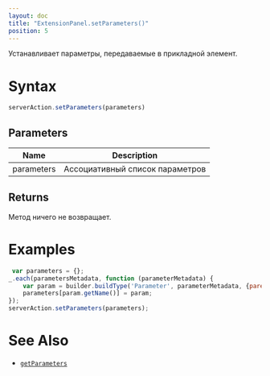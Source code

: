 ```yaml
---
layout: doc
title: "ExtensionPanel.setParameters()"
position: 5
---
```


Устанавливает параметры, передаваемые в прикладной элемент.

# Syntax

```js
serverAction.setParameters(parameters)
```

## Parameters

|Name|Description|
|----|---------|
|parameters|Ассоциативный список параметров|

## Returns

Метод ничего не возвращает.

# Examples

```js
 var parameters = {};
_.each(parametersMetadata, function (parameterMetadata) {
    var param = builder.buildType('Parameter', parameterMetadata, {parentView: parentView});
    parameters[param.getName()] = param;
});
serverAction.setParameters(parameters);
```

# See Also

* [`getParameters`](../ExtensionPanel.getParameters/)
